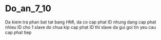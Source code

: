# Do_an_7_10
Da kiem tra phan bat tat bang HMI, da co cap phat ID nhung dang cap phat nhieu ID cho 1 slave do chua kip cap phat ID thi slave da gui goi tin yeu cau cap phat tiep
